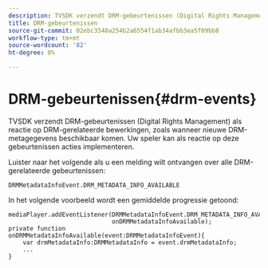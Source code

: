 ```yaml
---
description: TVSDK verzendt DRM-gebeurtenissen (Digital Rights Management) als reactie op DRM-gerelateerde bewerkingen, zoals wanneer nieuwe DRM-metagegevens beschikbaar komen. Uw speler kan als reactie op deze gebeurtenissen acties implementeren.
title: DRM-gebeurtenissen
source-git-commit: 02ebc3548a254b2a6554f1ab34afbb3ea5f09bb8
workflow-type: tm+mt
source-wordcount: '82'
ht-degree: 0%

---
```


# DRM-gebeurtenissen{#drm-events}

TVSDK verzendt DRM-gebeurtenissen (Digital Rights Management) als reactie op DRM-gerelateerde bewerkingen, zoals wanneer nieuwe DRM-metagegevens beschikbaar komen. Uw speler kan als reactie op deze gebeurtenissen acties implementeren.

Luister naar het volgende als u een melding wilt ontvangen over alle DRM-gerelateerde gebeurtenissen:

```
DRMMetadataInfoEvent.DRM_METADATA_INFO_AVAILABLE
```

In het volgende voorbeeld wordt een gemiddelde progressie getoond:

```
mediaPlayer.addEventListener(DRMMetadataInfoEvent.DRM_METADATA_INFO_AVAILABLE,  
                             onDRMMetadataInfoAvailable);   
private function onDRMMetadataInfoAvailable(event:DRMMetadataInfoEvent){ 
    var drmMetadataInfo:DRMMetadataInfo = event.drmMetadataInfo; 
    ... 
} 
```
